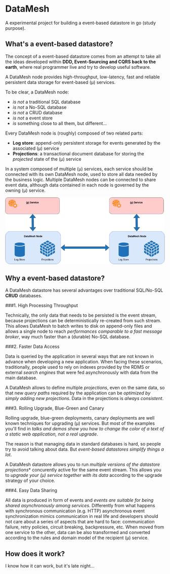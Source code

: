# DataMesh

A experimental project for building a event-based datastore in go (study purpose).

## What's a event-based datastore?

The concept of a event-based datastore comes from an attempt to take all the ideas developed within **DDD, Event-Sourcing and CQRS back to
the earth**, where real programmer live and try to develop useful software.

A DataMesh node provides high-throughput, low-latency, fast and reliable persistent data storage for event-based (µ) services.

To be clear, a DataMesh node:

- *is not* a traditional SQL database
- *is not* a No-SQL database
- *is not* a CRUD database
- *is not* a event store
- *is* something close to all them, but different...

Every DataMesh node is (roughly) composed of two related parts:

- **Log store**: append-only persistent storage for events generated by the associated (µ) service
- **Projections**: a transactional document database for storing the *projected* state of the (µ) service

In a system composed of multiple (µ) services, each service should be connected with its own DataMesh node, used to store all data needed by the business logic.
Multiple DataMesh nodes can be connected to share event data, although data contained in each node is governed by the owning (µ) service.

![DataMesh Deployment Schema](/doc/diagrams/DataMesh%20Deployment.png "DataMesh Deployment Schema")

## Why a event-based datastore?

A DataMesh datastore has several advantages over traditional SQL/No-SQL **CRUD** databases.

###1. High Processing Throughput

Technically, the only data that needs to be persisted is the event stream, because projections can be deterministically re-created from such stream.
This allows DataMesh to batch writes to disk on append-only files and allows a single node to reach
*performances comparable to a fast message broker*, way much faster than a (durable) No-SQL database.

###2. Faster Data Access

Data is queried by the application in several ways that are not known in advance when developing a new application.
When facing these scenarios, traditionally, people used to rely on indexes provided by the RDMS or external *search engines* that were fed asynchronously with data from the main database.

A DataMesh allows to define multiple *projections*, even on the same data, so that new *query paths* required by the application can be
*optimized by simply adding new projections*. Data in the projections is *always consistent*.

###3. Rolling Upgrade, Blue-Green and Canary

Rolling upgrade, blue-green deployments, canary deployments are well known techniques for upgrading (µ) services.
But most of the examples you'll find in *talks and demos show you how to change the color of a text of a static web application, not a real upgrade*.

The reason is that managing data in standard databases is hard, so people try to avoid talking about data. But *event-based datastores simplify things a lot*.

A DataMesh datastore allows you to run *multiple versions of the datastore projections** concurently active for the same event stream.
This allows you to *upgrade your (µ) service together with its data* according to the upgrade strategy of your choice.

###4. Easy Data Sharing

All data is produced in form of events and *events are suitable for being shared asynchronously among services*.
Differently from what happens with synchronous communication (e.g. HTTP) asynchronous event synchronization mimics communication in real life and
developers should not care about a series of aspects that are hard to face: communication failure, retry policies, circuit breaking, backpressure, etc.
When moved from one service to the other, data can be also transformed and converted according to the rules and domain model of the recipient (µ) service.

## How does it work?

I know how it can work, but it's late night...

